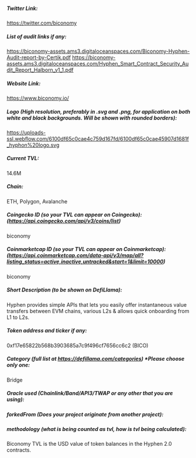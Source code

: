 ##### Twitter Link:

https://twitter.com/biconomy

##### List of audit links if any:

https://biconomy-assets.ams3.digitaloceanspaces.com/Biconomy-Hyphen-Audit-report-by-Certik.pdf
https://biconomy-assets.ams3.digitaloceanspaces.com/Hyphen_Smart_Contract_Security_Audit_Report_Halborn_v1_1.pdf

##### Website Link:

https://www.biconomy.io/

##### Logo (High resolution, preferably in .svg and .png, for application on both white and black backgrounds. Will be shown with rounded borders):

https://uploads-ssl.webflow.com/6100df65c0cae4c759d167fd/6100df65c0cae45907d1681f_hyphon%20logo.svg

##### Current TVL:

14.6M

##### Chain:

ETH, Polygon, Avalanche

##### Coingecko ID (so your TVL can appear on Coingecko): (https://api.coingecko.com/api/v3/coins/list)

biconomy

##### Coinmarketcap ID (so your TVL can appear on Coinmarketcap): (https://api.coinmarketcap.com/data-api/v3/map/all?listing_status=active,inactive,untracked&start=1&limit=10000)

biconomy

##### Short Description (to be shown on DefiLlama):

Hyphen provides simple APIs that lets you easily offer instantaneous value transfers between EVM chains, various L2s & allows quick onboarding from L1 to L2s.

##### Token address and ticker if any:

0xf17e65822b568b3903685a7c9f496cf7656cc6c2 (BICO)

##### Category (full list at https://defillama.com/categories) *Please choose only one:

Bridge

##### Oracle used (Chainlink/Band/API3/TWAP or any other that you are using):


##### forkedFrom (Does your project originate from another project):


##### methodology (what is being counted as tvl, how is tvl being calculated):

Biconomy TVL is the USD value of token balances in the Hyphen 2.0 contracts.